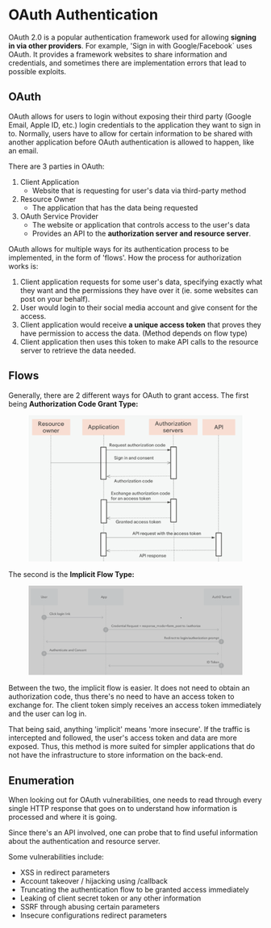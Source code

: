 # OAuth Authentication

OAuth 2.0 is a popular authentication framework used for allowing **signing in via other providers**. For example, 'Sign in with Google/Facebook` uses OAuth. It provides a framework websites to share information and credentials, and sometimes there are implementation errors that lead to possible exploits. 

## OAuth

OAuth allows for users to login without exposing their third party (Google Email, Apple ID, etc.) login credentials to the application they want to sign in to. Normally, users have to allow for certain information to be shared with another application before OAuth authentication is allowed to happen, like an email.

There are 3 parties in OAuth:

1. Client Application
   * Website that is requesting for user's data via third-party method
2. Resource Owner
   * The application that has the data being requested
3. OAuth Service Provider
   * The website or application that controls access to the user's data
   * Provides an API to the **authorization server and resource server**.

OAuth allows for multiple ways for its authentication process to be implemented, in the form of 'flows'. How the process for authorization works is:

1. Client application requests for some user's data, specifying exactly what they want and the permissions they have over it (ie. some websites can post on your behalf).
2. User would login to their social media account and give consent for the access.&#x20;
3. Client application would receive **a unique access token** that proves they have permission to access the data. (Method depends on flow type)
4. Client application then uses this token to make API calls to the resource server to retrieve the data needed.

## Flows

Generally, there are 2 different ways for OAuth to grant access. The first being **Authorization Code Grant Type:**

<figure><img src="../.gitbook/assets/image (459).png" alt=""><figcaption></figcaption></figure>

The second is the **Implicit Flow Type:**

<figure><img src="../.gitbook/assets/image (2663).png" alt=""><figcaption></figcaption></figure>

Between the two, the implicit flow is easier. It does not need to obtain an authorization code, thus there's no need to have an access token to exchange for. The client token simply receives an access token immediately and the user can log in.

That being said, anything 'implicit' means 'more insecure'. If the traffic is intercepted and followed, the user's access token and data are more exposed. Thus, this method is more suited for simpler applications that do not have the infrastructure to store information on the back-end.&#x20;

## Enumeration

When looking out for OAuth vulnerabilities, one needs to read through every single HTTP response that goes on to understand how information is processed and where it is going. 

Since there's an API involved, one can probe that to find useful information about the authentication and resource server.

Some vulnerabilities include:

* XSS in redirect parameters
* Account takeover / hijacking using /callback&#x20;
* Truncating the authentication flow to be granted access immediately
* Leaking of client secret token or any other information
* SSRF through abusing certain parameters
* Insecure configurations redirect parameters